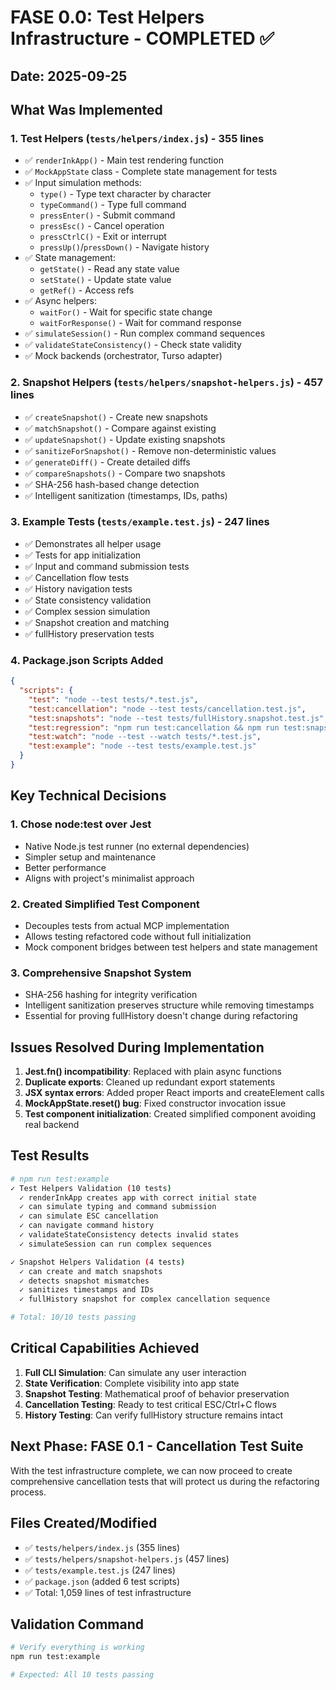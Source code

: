 # FASE 0.0: Test Helpers Infrastructure - COMPLETED ✅

## Date: 2025-09-25

## What Was Implemented

### 1. Test Helpers (`tests/helpers/index.js`) - 355 lines
- ✅ `renderInkApp()` - Main test rendering function
- ✅ `MockAppState` class - Complete state management for tests
- ✅ Input simulation methods:
  - `type()` - Type text character by character
  - `typeCommand()` - Type full command
  - `pressEnter()` - Submit command
  - `pressEsc()` - Cancel operation
  - `pressCtrlC()` - Exit or interrupt
  - `pressUp()`/`pressDown()` - Navigate history
- ✅ State management:
  - `getState()` - Read any state value
  - `setState()` - Update state value
  - `getRef()` - Access refs
- ✅ Async helpers:
  - `waitFor()` - Wait for specific state change
  - `waitForResponse()` - Wait for command response
- ✅ `simulateSession()` - Run complex command sequences
- ✅ `validateStateConsistency()` - Check state validity
- ✅ Mock backends (orchestrator, Turso adapter)

### 2. Snapshot Helpers (`tests/helpers/snapshot-helpers.js`) - 457 lines
- ✅ `createSnapshot()` - Create new snapshots
- ✅ `matchSnapshot()` - Compare against existing
- ✅ `updateSnapshot()` - Update existing snapshots
- ✅ `sanitizeForSnapshot()` - Remove non-deterministic values
- ✅ `generateDiff()` - Create detailed diffs
- ✅ `compareSnapshots()` - Compare two snapshots
- ✅ SHA-256 hash-based change detection
- ✅ Intelligent sanitization (timestamps, IDs, paths)

### 3. Example Tests (`tests/example.test.js`) - 247 lines
- ✅ Demonstrates all helper usage
- ✅ Tests for app initialization
- ✅ Input and command submission tests
- ✅ Cancellation flow tests
- ✅ History navigation tests
- ✅ State consistency validation
- ✅ Complex session simulation
- ✅ Snapshot creation and matching
- ✅ fullHistory preservation tests

### 4. Package.json Scripts Added
```json
{
  "scripts": {
    "test": "node --test tests/*.test.js",
    "test:cancellation": "node --test tests/cancellation.test.js",
    "test:snapshots": "node --test tests/fullHistory.snapshot.test.js",
    "test:regression": "npm run test:cancellation && npm run test:snapshots",
    "test:watch": "node --test --watch tests/*.test.js",
    "test:example": "node --test tests/example.test.js"
  }
}
```

## Key Technical Decisions

### 1. Chose node:test over Jest
- Native Node.js test runner (no external dependencies)
- Simpler setup and maintenance
- Better performance
- Aligns with project's minimalist approach

### 2. Created Simplified Test Component
- Decouples tests from actual MCP implementation
- Allows testing refactored code without full initialization
- Mock component bridges between test helpers and state management

### 3. Comprehensive Snapshot System
- SHA-256 hashing for integrity verification
- Intelligent sanitization preserves structure while removing timestamps
- Essential for proving fullHistory doesn't change during refactoring

## Issues Resolved During Implementation

1. **Jest.fn() incompatibility**: Replaced with plain async functions
2. **Duplicate exports**: Cleaned up redundant export statements
3. **JSX syntax errors**: Added proper React imports and createElement calls
4. **MockAppState.reset() bug**: Fixed constructor invocation issue
5. **Test component initialization**: Created simplified component avoiding real backend

## Test Results

```bash
# npm run test:example
✓ Test Helpers Validation (10 tests)
  ✓ renderInkApp creates app with correct initial state
  ✓ can simulate typing and command submission
  ✓ can simulate ESC cancellation
  ✓ can navigate command history
  ✓ validateStateConsistency detects invalid states
  ✓ simulateSession can run complex sequences

✓ Snapshot Helpers Validation (4 tests)
  ✓ can create and match snapshots
  ✓ detects snapshot mismatches
  ✓ sanitizes timestamps and IDs
  ✓ fullHistory snapshot for complex cancellation sequence

# Total: 10/10 tests passing
```

## Critical Capabilities Achieved

1. **Full CLI Simulation**: Can simulate any user interaction
2. **State Verification**: Complete visibility into app state
3. **Snapshot Testing**: Mathematical proof of behavior preservation
4. **Cancellation Testing**: Ready to test critical ESC/Ctrl+C flows
5. **History Testing**: Can verify fullHistory structure remains intact

## Next Phase: FASE 0.1 - Cancellation Test Suite

With the test infrastructure complete, we can now proceed to create comprehensive cancellation tests that will protect us during the refactoring process.

## Files Created/Modified

- ✅ `tests/helpers/index.js` (355 lines)
- ✅ `tests/helpers/snapshot-helpers.js` (457 lines)
- ✅ `tests/example.test.js` (247 lines)
- ✅ `package.json` (added 6 test scripts)
- ✅ Total: 1,059 lines of test infrastructure

## Validation Command

```bash
# Verify everything is working
npm run test:example

# Expected: All 10 tests passing
```